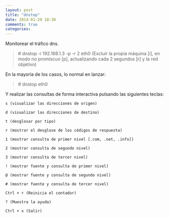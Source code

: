 ```yaml
---
layout: post
title: "dnstop"
date: 2014-01-29 18:30
comments: true
categories: 
---
```

Monitorear el tráfico dns.

>\# dnstop -i 192.168.1.3 -p -r 2 eth0 (Excluir la propia máquina [i], en modo no promiscuo [p], actualizando cada 2 segundos [r] y la red objetivo)

En la mayoria de los casos, lo normal en lanzar:

>\# dnstop eth0

Y realizar las consultas de forma interactiva pulsando las siguientes teclas:

	s (visualizar las direcciones de origen)

	d (visualizar las direcciones de destino)

	t (desglosar por tipo)

	r (mostrar el desglose de los códigos de respuesta)

	1 (mostrar consulta de primer nivel [.com, .net, .info])

	2 (mostrar consulta de segundo nivel) 

	3 (mostrar consulta de tercer nivel)

	! (mostrar fuente y consulta de primer nivel)

	@ (mostrar fuente y consulta de segundo nivel)

	# (mostrar fuente y consulta de tercer nivel)

	Ctrl + r (Reinicia el contador)

	? (Muestra la ayuda)

	Ctrl + x (Salir)

